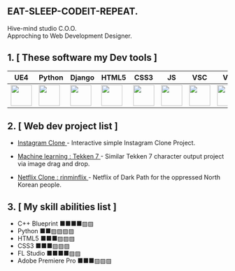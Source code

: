 ## EAT-SLEEP-CODEIT-REPEAT.

Hive-mind studio C.O.O.<br>
Approching to Web Development Designer.

## 1. [ These software my Dev tools ]

| UE4 | Python | Django | HTML5 | CSS3 | JS | VSC | VS |
| ------ | ------ | ------ | ------ | ------ | ------ | ------ | ------ |
| <img height="48" width="48" src="https://cdn.jsdelivr.net/npm/simple-icons@v6/icons/unrealengine.svg" /> | <img height="48" width="48" src="https://cdn.jsdelivr.net/npm/simple-icons@v6/icons/python.svg" /> | <img height="48" width="48" src="https://cdn.jsdelivr.net/npm/simple-icons@v6/icons/django.svg" /> | <img height="48" width="48" src="https://cdn.jsdelivr.net/npm/simple-icons@v6/icons/html5.svg" /> | <img height="48" width="48" src="https://cdn.jsdelivr.net/npm/simple-icons@v6/icons/css3.svg" /> | <img height="48" width="48" src="https://cdn.jsdelivr.net/npm/simple-icons@v6/icons/javascript.svg" /> | <img height="48" width="48" src="https://cdn.jsdelivr.net/npm/simple-icons@v6/icons/visualstudiocode.svg" /> | <img height="48" width="48" src="https://cdn.jsdelivr.net/npm/simple-icons@v6/icons/visualstudio.svg" /> |


## 2. [ Web dev project list ]

-  [ Instagram Clone ] - Interactive simple Instagram Clone Project.
-  [ Machine learning : Tekken 7 ] - Similar Tekken 7 character output project via image drag and drop.
-  [ Netflix Clone : rinminflix ] - Netflix of Dark Path for the oppressed North Korean people.

   [ Instagram Clone ]: <https://github.com/github01main/instaCloneTFT>
   [ Machine learning : Tekken 7 ]: <https://github.com/github01main/Image_classification_SVC>
   [ Netflix Clone : rinminflix ]: <https://github.com/github01main/Sparta_Coding_Program_Netflix_Clone_Project>
   
## 3. [ My skill abilities list ]

 - C++ Blueprint ■■■■▨▨
 - Python ■■▨▨▨▨
 - HTML5 ■■■▨▨▨
 - CSS3 ■■■▨▨▨
 - FL Studio ■■■■▨▨
 - Adobe Premiere Pro ■■■▨▨▨
